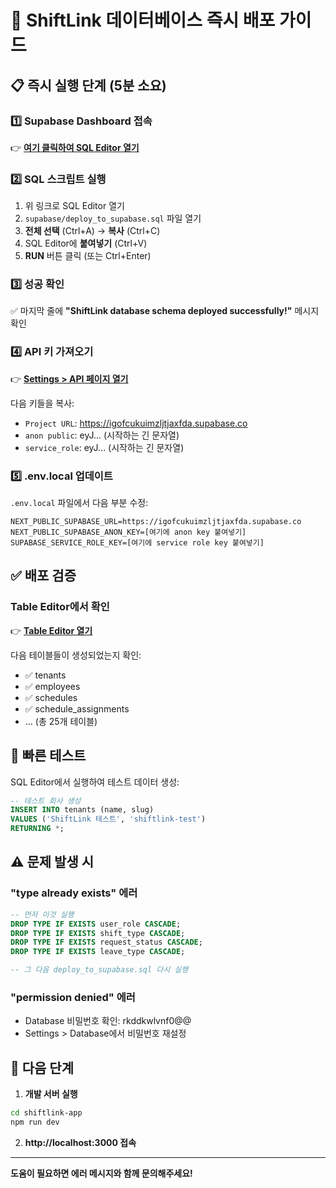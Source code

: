 # 🚀 ShiftLink 데이터베이스 즉시 배포 가이드

## 📋 즉시 실행 단계 (5분 소요)

### 1️⃣ Supabase Dashboard 접속
👉 **[여기 클릭하여 SQL Editor 열기](https://app.supabase.com/project/igofcukuimzljtjaxfda/sql/new)**

### 2️⃣ SQL 스크립트 실행
1. 위 링크로 SQL Editor 열기
2. `supabase/deploy_to_supabase.sql` 파일 열기
3. **전체 선택** (Ctrl+A) → **복사** (Ctrl+C)
4. SQL Editor에 **붙여넣기** (Ctrl+V)
5. **RUN** 버튼 클릭 (또는 Ctrl+Enter)

### 3️⃣ 성공 확인
✅ 마지막 줄에 **"ShiftLink database schema deployed successfully!"** 메시지 확인

### 4️⃣ API 키 가져오기
👉 **[Settings > API 페이지 열기](https://app.supabase.com/project/igofcukuimzljtjaxfda/settings/api)**

다음 키들을 복사:
- `Project URL`: https://igofcukuimzljtjaxfda.supabase.co
- `anon public`: eyJ... (시작하는 긴 문자열)
- `service_role`: eyJ... (시작하는 긴 문자열)

### 5️⃣ .env.local 업데이트
`.env.local` 파일에서 다음 부분 수정:
```env
NEXT_PUBLIC_SUPABASE_URL=https://igofcukuimzljtjaxfda.supabase.co
NEXT_PUBLIC_SUPABASE_ANON_KEY=[여기에 anon key 붙여넣기]
SUPABASE_SERVICE_ROLE_KEY=[여기에 service role key 붙여넣기]
```

## ✅ 배포 검증

### Table Editor에서 확인
👉 **[Table Editor 열기](https://app.supabase.com/project/igofcukuimzljtjaxfda/editor)**

다음 테이블들이 생성되었는지 확인:
- ✅ tenants
- ✅ employees
- ✅ schedules
- ✅ schedule_assignments
- ... (총 25개 테이블)

## 🧪 빠른 테스트

SQL Editor에서 실행하여 테스트 데이터 생성:

```sql
-- 테스트 회사 생성
INSERT INTO tenants (name, slug) 
VALUES ('ShiftLink 테스트', 'shiftlink-test')
RETURNING *;
```

## ⚠️ 문제 발생 시

### "type already exists" 에러
```sql
-- 먼저 이것 실행
DROP TYPE IF EXISTS user_role CASCADE;
DROP TYPE IF EXISTS shift_type CASCADE;
DROP TYPE IF EXISTS request_status CASCADE;
DROP TYPE IF EXISTS leave_type CASCADE;

-- 그 다음 deploy_to_supabase.sql 다시 실행
```

### "permission denied" 에러
- Database 비밀번호 확인: rkddkwlvnf0@@
- Settings > Database에서 비밀번호 재설정

## 🎯 다음 단계

1. **개발 서버 실행**
```bash
cd shiftlink-app
npm run dev
```

2. **http://localhost:3000 접속**

---

**도움이 필요하면 에러 메시지와 함께 문의해주세요!**
